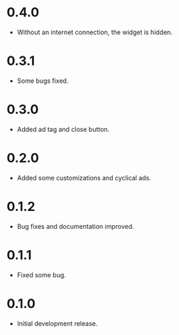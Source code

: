
# 0.4.0

* Without an internet connection, the widget is hidden.

# 0.3.1

* Some bugs fixed.

# 0.3.0

* Added ad tag and close button.

# 0.2.0

* Added some customizations and cyclical ads.

# 0.1.2

* Bug fixes and documentation improved.

# 0.1.1

* Fixed some bug.

# 0.1.0

* Initial development release.

